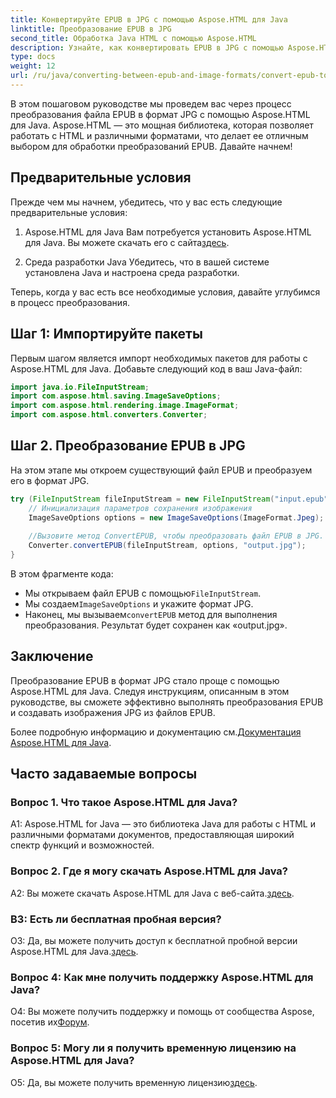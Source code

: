 ```yaml
---
title: Конвертируйте EPUB в JPG с помощью Aspose.HTML для Java
linktitle: Преобразование EPUB в JPG
second_title: Обработка Java HTML с помощью Aspose.HTML
description: Узнайте, как конвертировать EPUB в JPG с помощью Aspose.HTML для Java. Следуйте нашему пошаговому руководству и используйте возможности Aspose.HTML.
type: docs
weight: 12
url: /ru/java/converting-between-epub-and-image-formats/convert-epub-to-jpg/
---
```

В этом пошаговом руководстве мы проведем вас через процесс преобразования файла EPUB в формат JPG с помощью Aspose.HTML для Java. Aspose.HTML — это мощная библиотека, которая позволяет работать с HTML и различными форматами, что делает ее отличным выбором для обработки преобразований EPUB. Давайте начнем!

## Предварительные условия

Прежде чем мы начнем, убедитесь, что у вас есть следующие предварительные условия:

1. Aspose.HTML для Java
 Вам потребуется установить Aspose.HTML для Java. Вы можете скачать его с сайта[здесь](https://releases.aspose.com/html/java/).

2. Среда разработки Java
Убедитесь, что в вашей системе установлена Java и настроена среда разработки.

Теперь, когда у вас есть все необходимые условия, давайте углубимся в процесс преобразования.

## Шаг 1: Импортируйте пакеты

Первым шагом является импорт необходимых пакетов для работы с Aspose.HTML для Java. Добавьте следующий код в ваш Java-файл:

```java
import java.io.FileInputStream;
import com.aspose.html.saving.ImageSaveOptions;
import com.aspose.html.rendering.image.ImageFormat;
import com.aspose.html.converters.Converter;
```

## Шаг 2. Преобразование EPUB в JPG

На этом этапе мы откроем существующий файл EPUB и преобразуем его в формат JPG.

```java
try (FileInputStream fileInputStream = new FileInputStream("input.epub")) {
    // Инициализация параметров сохранения изображения
    ImageSaveOptions options = new ImageSaveOptions(ImageFormat.Jpeg);
    
    //Вызовите метод ConvertEPUB, чтобы преобразовать файл EPUB в JPG.
    Converter.convertEPUB(fileInputStream, options, "output.jpg");
}
```

В этом фрагменте кода:

-  Мы открываем файл EPUB с помощью`FileInputStream`.
-  Мы создаем`ImageSaveOptions` и укажите формат JPG.
-  Наконец, мы вызываем`convertEPUB` метод для выполнения преобразования. Результат будет сохранен как «output.jpg».

## Заключение

Преобразование EPUB в формат JPG стало проще с помощью Aspose.HTML для Java. Следуя инструкциям, описанным в этом руководстве, вы сможете эффективно выполнять преобразования EPUB и создавать изображения JPG из файлов EPUB.

 Более подробную информацию и документацию см.[Документация Aspose.HTML для Java](https://reference.aspose.com/html/java/).

## Часто задаваемые вопросы

### Вопрос 1. Что такое Aspose.HTML для Java?

A1: Aspose.HTML for Java — это библиотека Java для работы с HTML и различными форматами документов, предоставляющая широкий спектр функций и возможностей.

### Вопрос 2. Где я могу скачать Aspose.HTML для Java?

 A2: Вы можете скачать Aspose.HTML для Java с веб-сайта.[здесь](https://releases.aspose.com/html/java/).

### В3: Есть ли бесплатная пробная версия?

 О3: Да, вы можете получить доступ к бесплатной пробной версии Aspose.HTML для Java.[здесь](https://releases.aspose.com/).

### Вопрос 4: Как мне получить поддержку Aspose.HTML для Java?

 О4: Вы можете получить поддержку и помощь от сообщества Aspose, посетив их[Форум](https://forum.aspose.com/).

### Вопрос 5: Могу ли я получить временную лицензию на Aspose.HTML для Java?

О5: Да, вы можете получить временную лицензию[здесь](https://purchase.aspose.com/temporary-license/).
